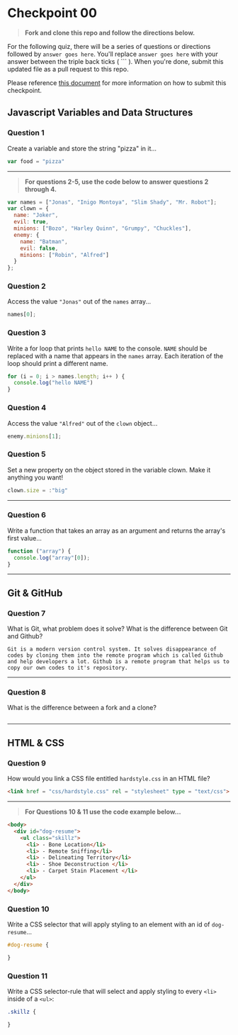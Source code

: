 # Checkpoint 00

> **Fork and clone this repo and follow the directions below.**

For the following quiz, there will be a series of questions or directions followed by `answer goes here`. You'll replace `answer goes here` with your answer between the triple back ticks ( \`\`\` ). When you're done, submit this updated file as a pull request to this repo.

Please reference [this document](https://github.com/ga-dc/wdi16/blob/master/homework-policy.md#the-submission-process) for more information on how to submit this checkpoint.

## Javascript Variables and Data Structures

### Question 1

Create a variable and store the string "pizza" in it...

```js
var food = "pizza"
```

---

>  **For questions 2-5, use the code below to answer questions 2 through 4.**

```js
var names = ["Jonas", "Inigo Montoya", "Slim Shady", "Mr. Robot"];
var clown = {
  name: "Joker",
  evil: true,
  minions: ["Bozo", "Harley Quinn", "Grumpy", "Chuckles"],
  enemy: {
    name: "Batman",
    evil: false,
    minions: ["Robin", "Alfred"]  
  }
};
```

### Question 2

Access the value `"Jonas"` out of the `names` array...

```js
names[0];
```

### Question 3

Write a for loop that prints `hello NAME` to the console. `NAME` should be replaced with a name that appears in the `names` array. Each iteration of the loop should print a different name.

```js
for (i = 0; i > names.length; i++ ) {
  console.log("hello NAME")
}
```

### Question 4

Access the value `"Alfred"` out of the `clown` object...

```js
enemy.minions[1];
```

### Question 5

Set a new property on the object stored in the variable clown. Make it anything you want!

```js
clown.size = :"big"
```

---

### Question 6
Write a function that takes an array as an argument and returns the array's first value...

```js
function ("array") {
  console.log("array"[0]);
}
```
---

## Git & GitHub

### Question 7

What is Git, what problem does it solve? What is the difference between Git and Github?

```
Git is a modern version control system. It solves disappearance of codes by cloning them into the remote program which is called Github and help developers a lot. Github is a remote program that helps us to copy our own codes to it's repository.
```

---

### Question 8

What is the difference between a fork and a clone?

```

```

---

## HTML & CSS

### Question 9

How would you link a CSS file entitled `hardstyle.css` in an HTML file?

```html
<link href = "css/hardstyle.css" rel = "stylesheet" type = "text/css">
```

---

> **For Questions 10 & 11 use the code example below...**

```html
<body>
  <div id="dog-resume">
    <ul class="skillz">
      <li> - Bone Location</li>
      <li> - Remote Sniffing</li>
      <li> - Delineating Territory</li>
      <li> - Shoe Deconstruction </li>
      <li> - Carpet Stain Placement </li>
    </ul>
  </div>
</body>
```

### Question 10

Write a CSS selector that will apply styling to an element with an id of `dog-resume`...


```css
#dog-resume {

}
```

### Question 11

Write a CSS selector-rule that will select and apply styling to every `<li>` inside of a `<ul>`:

```css
.skillz {

}
```

